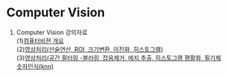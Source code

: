 # Computer Vision

1. Computer Vision 강의자료   
   (1)[컴퓨터비젼 개요](https://github.com/lena6612/ComputerVision/tree/master/ComputerVision/1_ComputerVision개요.pdf)  
   (2)[영상처리(산술연산, ROI, 크기변환, 이진화, 히스토그램)](https://github.com/lena6612/ComputerVision/tree/master/ComputerVision/2_ImageProcessing.pdf)  
   (3)[영상처리(공간 필터링 -블러링, 잡음제거, 에지 추출, 히스토그램 평활화, 필기체숫자인식(knn)](https://github.com/lena6612/ComputerVision/tree/master/ComputerVision/2_ImageProcessing.pdf)  
   
